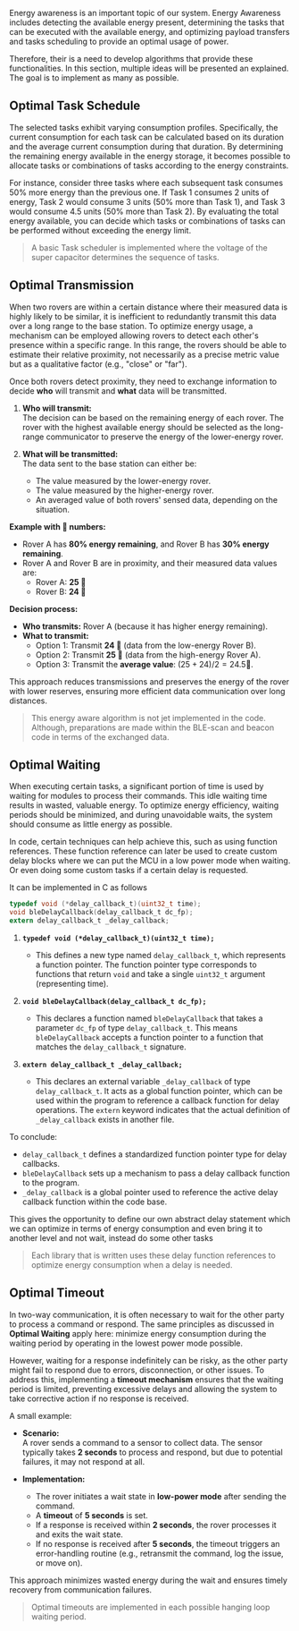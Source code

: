 Energy awareness is an important topic of our system. Energy Awareness includes detecting the available energy present, determining the tasks that can be executed with the available energy, and optimizing payload transfers and tasks scheduling to provide an optimal usage of power.

Therefore, their is a need to develop algorithms that provide these functionalities. In this section, multiple ideas will be presented an explained. The goal is to implement as many as possible.

## Optimal Task Schedule
The selected tasks exhibit varying consumption profiles. Specifically, the current consumption for each task can be calculated based on its duration and the average current consumption during that duration. By determining the remaining energy available in the energy storage, it becomes possible to allocate tasks or combinations of tasks according to the energy constraints.

For instance, consider three tasks where each subsequent task consumes 50% more energy than the previous one. If Task 1 consumes 2 units of energy, Task 2 would consume 3 units (50% more than Task 1), and Task 3 would consume 4.5 units (50% more than Task 2). By evaluating the total energy available, you can decide which tasks or combinations of tasks can be performed without exceeding the energy limit.

> A basic Task scheduler is implemented where the voltage of the super capacitor determines the sequence of tasks.
## Optimal Transmission
When two rovers are within a certain distance where their measured data is highly likely to be similar, it is inefficient to redundantly transmit this data over a long range to the base station. To optimize energy usage, a mechanism can be employed allowing rovers to detect each other's presence within a specific range. In this range, the rovers should be able to estimate their relative proximity, not necessarily as a precise metric value but as a qualitative factor (e.g., "close" or "far").

Once both rovers detect proximity, they need to exchange information to decide **who** will transmit and **what** data will be transmitted.

1. **Who will transmit:**  
    The decision can be based on the remaining energy of each rover. The rover with the highest available energy should be selected as the long-range communicator to preserve the energy of the lower-energy rover.
    
2. **What will be transmitted:**  
    The data sent to the base station can either be:
    
    - The value measured by the lower-energy rover.
    - The value measured by the higher-energy rover.
    - An averaged value of both rovers' sensed data, depending on the situation.

**Example with 🥔️ numbers:**

- Rover A has **80% energy remaining**, and Rover B has **30% energy remaining**.
- Rover A and Rover B are in proximity, and their measured data values are:
    - Rover A: **25 🥔️**
    - Rover B: **24 🥔️**

**Decision process:**

- **Who transmits:** Rover A (because it has higher energy remaining).
- **What to transmit:**
    - Option 1: Transmit **24 🥔️** (data from the low-energy Rover B).
    - Option 2: Transmit **25 🥔️** (data from the high-energy Rover A).
    - Option 3: Transmit the **average value**: $(25+24)/2=24.5🥔️$.

This approach reduces transmissions and preserves the energy of the rover with lower reserves, ensuring more efficient data communication over long distances.

> This energy aware algorithm is not jet implemented in the code. Although, preparations are made within the BLE-scan and beacon code in terms of the exchanged data.

## Optimal Waiting
When executing certain tasks, a significant portion of time is used by waiting for modules to process their commands. This idle waiting time results in wasted, valuable energy. To optimize energy efficiency, waiting periods should be minimized, and during unavoidable waits, the system should consume as little energy as possible.

In code, certain techniques can help achieve this, such as using function references. These function reference can later be used to create custom delay blocks where we can put the MCU in a low power mode when waiting. Or even doing some custom tasks if a certain delay is requested.

It can be implemented in C as follows
```c
typedef void (*delay_callback_t)(uint32_t time);
void bleDelayCallback(delay_callback_t dc_fp);
extern delay_callback_t _delay_callback;
```
1. **`typedef void (*delay_callback_t)(uint32_t time);`**
    
    - This defines a new type named `delay_callback_t`, which represents a function pointer. The function pointer type corresponds to functions that return `void` and take a single `uint32_t` argument (representing time).
2. **`void bleDelayCallback(delay_callback_t dc_fp);`**
    
    - This declares a function named `bleDelayCallback` that takes a parameter `dc_fp` of type `delay_callback_t`. This means `bleDelayCallback` accepts a function pointer to a function that matches the `delay_callback_t` signature.
3. **`extern delay_callback_t _delay_callback;`**
    
    - This declares an external variable `_delay_callback` of type `delay_callback_t`. It acts as a global function pointer, which can be used within the program to reference a callback function for delay operations. The `extern` keyword indicates that the actual definition of `_delay_callback` exists in another file.

To conclude:
- `delay_callback_t` defines a standardized function pointer type for delay callbacks.
- `bleDelayCallback` sets up a mechanism to pass a delay callback function to the program.
- `_delay_callback` is a global pointer used to reference the active delay callback function within the code base.

This gives the opportunity to define our own abstract delay statement which we can optimize in terms of energy consumption and even bring it to another level and not wait, instead do some other tasks

> Each library that is written uses these delay function references to optimize energy consumption when a delay is needed.


## Optimal Timeout
In two-way communication, it is often necessary to wait for the other party to process a command or respond. The same principles as discussed in **Optimal Waiting** apply here: minimize energy consumption during the waiting period by operating in the lowest power mode possible.

However, waiting for a response indefinitely can be risky, as the other party might fail to respond due to errors, disconnection, or other issues. To address this, implementing a **timeout mechanism** ensures that the waiting period is limited, preventing excessive delays and allowing the system to take corrective action if no response is received.

A small example:

- **Scenario:**  
    A rover sends a command to a sensor to collect data. The sensor typically takes **2 seconds** to process and respond, but due to potential failures, it may not respond at all.
    
- **Implementation:**
    
    - The rover initiates a wait state in **low-power mode** after sending the command.
    - A **timeout** of **5 seconds** is set.
    - If a response is received within **2 seconds**, the rover processes it and exits the wait state.
    - If no response is received after **5 seconds**, the timeout triggers an error-handling routine (e.g., retransmit the command, log the issue, or move on).

This approach minimizes wasted energy during the wait and ensures timely recovery from communication failures.

> Optimal timeouts are implemented in each possible hanging loop waiting period.